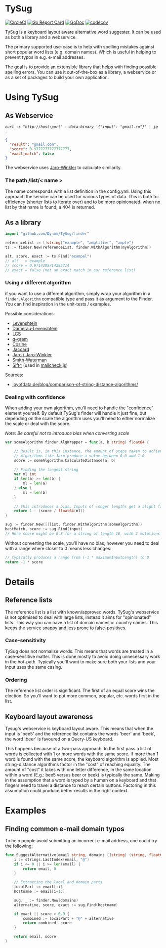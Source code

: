 # TySug

[![CircleCI](https://circleci.com/gh/Dynom/TySug.svg?style=svg)](https://circleci.com/gh/Dynom/TySug)
[![Go Report Card](https://goreportcard.com/badge/github.com/Dynom/TySug)](https://goreportcard.com/report/github.com/Dynom/TySug)
[![GoDoc](https://godoc.org/github.com/Dynom/TySug?status.svg)](https://godoc.org/github.com/Dynom/TySug)
[![codecov](https://codecov.io/gh/Dynom/TySug/branch/master/graph/badge.svg)](https://codecov.io/gh/Dynom/TySug)

TySug is a keyboard layout aware alternative word suggester. It can be used as both a library and a webservice.

The primary supported use-case is to help with spelling mistakes against short popular word lists (e.g. domain names). 
Which is useful in helping to prevent typos in e.g. e-mail addresses. 

The goal is to provide an extensible library that helps with finding possible spelling errors. You can use it 
out-of-the-box as a library, a webservice or as a set of packages to build your own application.


# Using TySug

## As Webservice

_`curl -s "http://host:port" --data-binary '{"input": "gmail.co"}' | jq .`_
```json
{
  "result": "gmail.com",
  "score": 0.9777777777777777,
  "exact_match": false
}
```
The webservice uses [Jaro-Winkler](https://en.wikipedia.org/wiki/Jaro%E2%80%93Winkler_distance) to calculate similarity.

### The path /list/< name >

The name corresponds with a list definition in the config.yml. Using this approach the service can be used for various 
types of data. This is both for efficiency (shorter lists to iterate over) and to be more opinionated. when no list by 
that name is found, a 404 is returned.

## As a library

```go
import "github.com/Dynom/TySug/finder"
```
```go
referenceList := []string{"example", "amplifier", "ample"}
ts := finder.New(referenceList, finder.WithAlgorithm(myAlgorithm))

alt, score, exact := ts.Find("exampel")
// alt   = example
// score = 0.9714285714285714
// exact = false (not an exact match in our reference list)
```

### Using a different algorithm

if you want to use a different algorithm, simply wrap your algorithm in a `finder.Algorithm` compatible type and pass 
it as argument to the Finder. You can find inspiration in the unit-tests / examples.

Possible considerations:
 - [Levenshtein](https://en.wikipedia.org/wiki/Levenshtein_distance)
 - [Damerau-Levenshtein](https://en.wikipedia.org/wiki/Damerau%E2%80%93Levenshtein_distance)
 - [LCS](https://en.wikipedia.org/wiki/Longest_common_subsequence_problem)
 - [q-gram](https://en.wikipedia.org/wiki/N-gram)
 - [Cosine](https://en.wikipedia.org/wiki/Cosine_similarity)
 - [Jaccard](https://en.wikipedia.org/wiki/Jaccard_index)
 - [Jaro / Jaro-Winkler](https://en.wikipedia.org/wiki/Jaro%E2%80%93Winkler_distance)
 - [Smith-Waterman](https://en.wikipedia.org/wiki/Smith%E2%80%93Waterman_algorithm)
 - [Sift4](https://siderite.blogspot.com/2014/11/super-fast-and-accurate-string-distance.html) (used in [mailcheck.js](https://github.com/mailcheck/mailcheck))
 
Sources:
 - [joyofdata.de/blog/comparison-of-string-distance-algorithms/](https://www.joyofdata.de/blog/comparison-of-string-distance-algorithms/)

### Dealing with confidence

When adding your own algorithm, you'll need to handle the "confidence" element yourself. By default TySug's finder will 
handle it just fine, but depending on the scale the algorithm uses you'll need to either normalize the scale or deal 
with the score. 

_Note: Be careful not to introduce bias when converting scale_
```go
var someAlgorithm finder.AlgWrapper = func(a, b string) float64 {

    // Result is, in this instance, the amount of steps taken to achieve equality
    // Algorithms like Jaro produce a value between 0.0 and 1.0
    score := someAlgorithm.CalculateDistance(a, b)
    
    // Finding the longest string
    var ml int
    if len(a) >= len(b) {
        ml = len(a)
    } else {
        ml = len(b)
    }
    
    // This introduces a bias. Inputs of longer lengths get a slight favour over shorter ones, causing deletions to weigh less.
    return 1 - (score / float64(ml))
}

sug := finder.New([]list, finder.WithAlgorithm(someAlgorithm))
bestMatch, score := sug.Find(input)
// Here score might be 0.8 for a string of length 10, with 2 mutations
```

Without converting the scale, you'll have no bias, however you need to deal with a range where closer to 0 means less changes:
```go
// typically produces a range from (-1 * maximumInputLength) to 0
return -1 * score
```
# Details

## Reference lists

The reference list is a list with known/approved words. TySug's webservice is not optimised to deal with large lists, 
instead it aims for "opinionated" lists. This way you can have a list of domain names or country names. This keeps the 
service snappy and less prone to false-positives.

### Case-sensitivity

TySug does not normalise words. This means that words are treated in a case-sensitive matter. This is done mostly to
avoid doing unnecessary work in the hot-path. Typically you'll want to make sure both your lists and your input uses the
same casing.

### Ordering

The reference list order is significant. The first of an equal score wins the election. So you'll want to put more 
common, popular, etc. words first in the list. 

## Keyboard layout awareness

Tysug's webservice is keyboard layout aware. This means that when the input is 'bee5' and the reference list contains the 
words 'beer' and 'beek', the word 'beer' is favoured on a Query-US keyboard.

This happens because of a two-pass approach. In the first pass a list of words is collected with 1 or more words with the
same score. If more than 1 word is found with the same score, the keyboard algorithm is applied. Most string-distance
algorithms factor in the "cost" of reaching equality. The amount of "cost" it takes with one letter difference, in the 
same location within a word (E.g.: bee5 versus beer or beek) is typically the same. Making in the assumption that a 
word is typed by a human on a keyboard and that fingers need to travel a distance to reach certain buttons. Factoring in
this assumption could produce better results in the right context.

# Examples

## Finding common e-mail domain typos

To help people avoid submitting an incorrect e-mail address, one could try the following:

```go
func SuggestAlternative(email string, domains []string) (string, float64) {
    i := strings.LastIndex(email, "@")
    if i <= 0 || i >= len(email) {
        return email, 0
    }

    // Extracting the local and domain parts
    localPart := email[:i]
    hostname := email[i+1:]

    sug, _ := finder.New(domains)
    alternative, score, exact := sug.Find(hostname)

    if exact || score > 0.9 {
        combined := localPart + "@" + alternative
        return combined, score
    }

    return email, score
}
```
